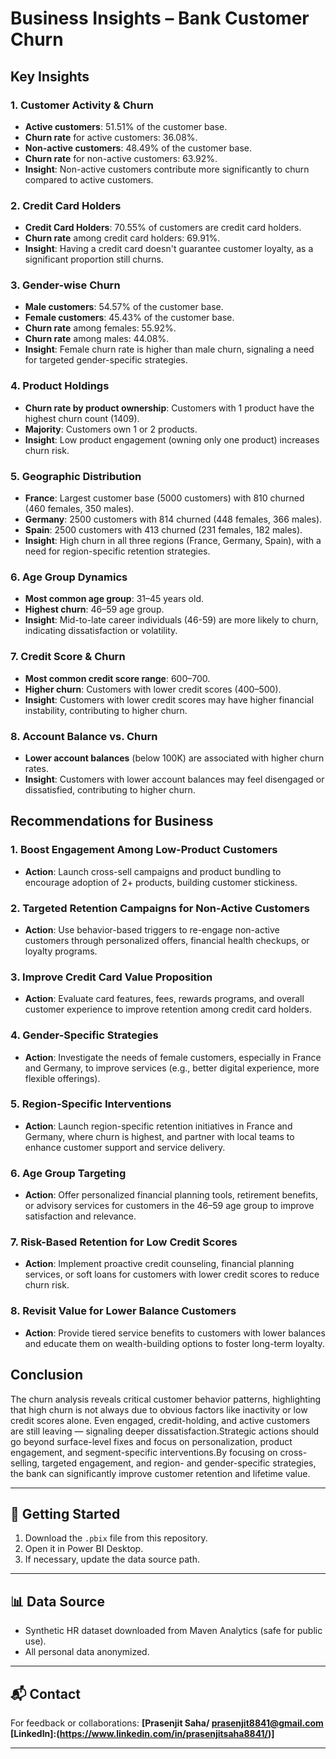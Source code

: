 # Business Insights – Bank Customer Churn

## Key Insights

### 1. Customer Activity & Churn
- **Active customers**: 51.51% of the customer base.
- **Churn rate** for active customers: 36.08%.
- **Non-active customers**: 48.49% of the customer base.
- **Churn rate** for non-active customers: 63.92%.
- **Insight**: Non-active customers contribute more significantly to churn compared to active customers.

### 2. Credit Card Holders
- **Credit Card Holders**: 70.55% of customers are credit card holders.
- **Churn rate** among credit card holders: 69.91%.
- **Insight**: Having a credit card doesn't guarantee customer loyalty, as a significant proportion still churns.

### 3. Gender-wise Churn
- **Male customers**: 54.57% of the customer base.
- **Female customers**: 45.43% of the customer base.
- **Churn rate** among females: 55.92%.
- **Churn rate** among males: 44.08%.
- **Insight**: Female churn rate is higher than male churn, signaling a need for targeted gender-specific strategies.

### 4. Product Holdings
- **Churn rate by product ownership**: Customers with 1 product have the highest churn count (1409).
- **Majority**: Customers own 1 or 2 products.
- **Insight**: Low product engagement (owning only one product) increases churn risk.

### 5. Geographic Distribution
- **France**: Largest customer base (5000 customers) with 810 churned (460 females, 350 males).
- **Germany**: 2500 customers with 814 churned (448 females, 366 males).
- **Spain**: 2500 customers with 413 churned (231 females, 182 males).
- **Insight**: High churn in all three regions (France, Germany, Spain), with a need for region-specific retention strategies.

### 6. Age Group Dynamics
- **Most common age group**: 31–45 years old.
- **Highest churn**: 46–59 age group.
- **Insight**: Mid-to-late career individuals (46-59) are more likely to churn, indicating dissatisfaction or volatility.

### 7. Credit Score & Churn
- **Most common credit score range**: 600–700.
- **Higher churn**: Customers with lower credit scores (400–500).
- **Insight**: Customers with lower credit scores may have higher financial instability, contributing to higher churn.

### 8. Account Balance vs. Churn
- **Lower account balances** (below 100K) are associated with higher churn rates.
- **Insight**: Customers with lower account balances may feel disengaged or dissatisfied, contributing to higher churn.

## Recommendations for Business

### 1. Boost Engagement Among Low-Product Customers
- **Action**: Launch cross-sell campaigns and product bundling to encourage adoption of 2+ products, building customer stickiness.

### 2. Targeted Retention Campaigns for Non-Active Customers
- **Action**: Use behavior-based triggers to re-engage non-active customers through personalized offers, financial health checkups, or loyalty programs.

### 3. Improve Credit Card Value Proposition
- **Action**: Evaluate card features, fees, rewards programs, and overall customer experience to improve retention among credit card holders.

### 4. Gender-Specific Strategies
- **Action**: Investigate the needs of female customers, especially in France and Germany, to improve services (e.g., better digital experience, more flexible offerings).

### 5. Region-Specific Interventions
- **Action**: Launch region-specific retention initiatives in France and Germany, where churn is highest, and partner with local teams to enhance customer support and service delivery.

### 6. Age Group Targeting
- **Action**: Offer personalized financial planning tools, retirement benefits, or advisory services for customers in the 46–59 age group to improve satisfaction and relevance.

### 7. Risk-Based Retention for Low Credit Scores
- **Action**: Implement proactive credit counseling, financial planning services, or soft loans for customers with lower credit scores to reduce churn risk.

### 8. Revisit Value for Lower Balance Customers
- **Action**: Provide tiered service benefits to customers with lower balances and educate them on wealth-building options to foster long-term loyalty.

## Conclusion
The churn analysis reveals critical customer behavior patterns, highlighting that high churn is not always due to obvious factors like inactivity or low credit scores alone. Even engaged, credit-holding, and active customers are still leaving — signaling deeper dissatisfaction.Strategic actions should go beyond surface-level fixes and focus on personalization, product engagement, and segment-specific interventions.By focusing on cross-selling, targeted engagement, and region- and gender-specific strategies, the bank can significantly improve customer retention and lifetime value.

---

## 📁 Getting Started

1. Download the `.pbix` file from this repository.
2. Open it in Power BI Desktop.
3. If necessary, update the data source path.

---

## 📊 Data Source

- Synthetic HR dataset downloaded from Maven Analytics (safe for public use).
- All personal data anonymized.

---

## 📬 Contact

For feedback or collaborations: **[Prasenjit Saha/ prasenjit8841@gmail.com 
[LinkedIn]:(https://www.linkedin.com/in/prasenjitsaha8841/)]**

---

